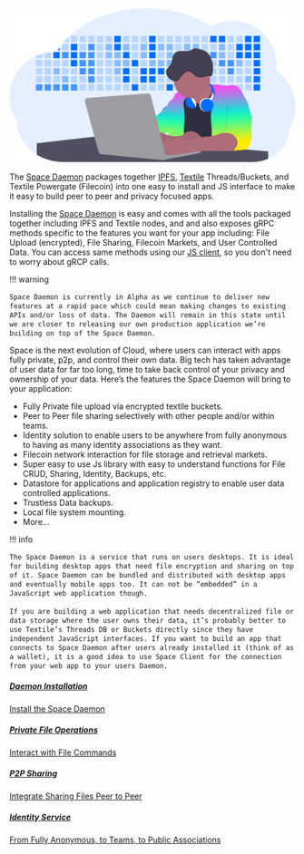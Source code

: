 ![](imgs/hero.png)

The [Space Daemon](https://github.com/FleekHQ/space-daemon) packages together [IPFS](https://ipfs.io/), [Textile](https://textile.io/) Threads/Buckets, and Textile Powergate (Filecoin) into one easy to install and JS interface to make it easy to build peer to peer and  privacy focused apps.

Installing the [Space Daemon](https://github.com/FleekHQ/space-daemon) is easy and comes with all the tools packaged together including IPFS and Textile nodes, and and also exposes gRPC methods specific to the features you want for your app including: File Upload (encrypted), File Sharing, Filecoin Markets, and User Controlled Data. You can access same methods using our [JS client](https://github.com/FleekHQ/space-client), so you don't need to worry about gRCP calls.

!!! warning

    Space Daemon is currently in Alpha as we continue to deliver new features at a rapid pace which could mean making changes to existing APIs and/or loss of data. The Daemon will remain in this state until we are closer to releasing our own production application we’re building on top of the Space Daemon.

Space is the next evolution of Cloud, where users can interact with apps fully private, p2p, and control their own data. Big tech has taken advantage of user data for far too long, time to take back control of your privacy and ownership of your data. Here’s the features the Space Daemon will bring to your application:

- Fully Private file upload via encrypted textile buckets.
- Peer to Peer file sharing selectively with other people and/or within teams.
- Identity solution to enable users to be anywhere from fully anonymous to having as many identity associations as they want.
- Filecoin network interaction for file storage and retrieval markets.
- Super easy to use Js library with easy to understand functions for File CRUD, Sharing, Identity, Backups, etc.
- Datastore for applications and application registry to enable user data controlled applications.
- Trustless Data backups.
- Local file system mounting.
- More...


!!! info

    The Space Daemon is a service that runs on users desktops. It is ideal for building desktop apps that need file encryption and sharing on top of it. Space Daemon can be bundled and distributed with desktop apps and eventually mobile apps too. It can not be “embedded” in a JavaScript web application though.

    If you are building a web application that needs decentralized file or data storage where the user owns their data, it’s probably better to use Textile’s Threads DB or Buckets directly since they have independent JavaScript interfaces. If you want to build an app that connects to Space Daemon after users already installed it (think of as a wallet), it is a good idea to use Space Client for the connection from your web app to your users Daemon.

<div class="prev-boxes-list">
  <a href="../getting-started/#installation" class="prev-box">
    <h5>Daemon Installation</h5>
    <p>Install the Space Daemon</p>
  </a>
  <a href="../getting-started/#crud-operations" class="prev-box">
    <h5>Private File Operations</h5>
    <p>Interact with File Commands</p>
  </a>
  <a href="../getting-started/#p2p-sharing/" class="prev-box">
    <h5>P2P Sharing</h5>
    <p>Integrate Sharing Files Peer to Peer</p>
  </a>
  <a href="../getting-started/#identity/" class="prev-box">
    <h5>Identity Service</h5>
    <p>From Fully Anonymous, to Teams, to Public Associations</p>
  </a>
</div>